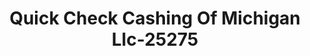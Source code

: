 ---
f_zip-code: 49307
f_state-code: MI
title: Quick Check Cashing Of Michigan Llc-25275
f_phone: 231-527-1494
f_city-only: Big Rapids
f_address: 546 South State Street Big Rapids
f_location-unique-id: '25275'
slug: quick-check-cashing-of-michigan-llc-25275
updated-on: '2024-05-30T13:46:58.046Z'
created-on: '2024-05-30T13:36:59.803Z'
published-on: '2024-05-30T13:54:32.469Z'
f_city-state: cms/city/big-rapids-mi.md
f_company: cms/company/quick-check-cashing-of-michigan-llc.md
f_state: cms/state/michigan.md
layout: '[payday-loan].html'
tags: payday-loan
---